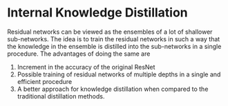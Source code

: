 # Internal Knowledge Distillation

Residual networks can be viewed as the ensembles of a lot of shallower sub-networks. The idea is to train the residual networks in such a way that the knowledge in the ensemble is distilled into the sub-networks in a single procedure. The advantages of doing the same are

1. Increment in the accuracy of the original ResNet
2. Possible training of residual networks of multiple depths in a single and efficient procedure
3. A better approach for knowledge distillation when compared to the traditional distillation methods.
